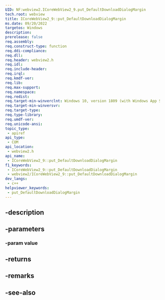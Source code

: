 ```yaml
---
UID: NF:webview2.ICoreWebView2_9.put_DefaultDownloadDialogMargin
tech.root: webview
title: ICoreWebView2_9::put_DefaultDownloadDialogMargin
ms.date: 09/20/2022
targetos: Windows
description: 
prerelease: false
req.assembly: 
req.construct-type: function
req.ddi-compliance: 
req.dll: 
req.header: webview2.h
req.idl: 
req.include-header: 
req.irql: 
req.kmdf-ver: 
req.lib: 
req.max-support: 
req.namespace: 
req.redist: 
req.target-min-winverclnt: Windows 10, version 1809 (with Windows App SDK 1.1 or later)
req.target-min-winversvr: 
req.target-type: 
req.type-library: 
req.umdf-ver: 
req.unicode-ansi: 
topic_type:
 - apiref
api_type:
 - COM
api_location:
 - webview2.h
api_name:
 - ICoreWebView2_9::put_DefaultDownloadDialogMargin
f1_keywords:
 - ICoreWebView2_9::put_DefaultDownloadDialogMargin
 - webview2/ICoreWebView2_9::put_DefaultDownloadDialogMargin
dev_langs:
 - c++
helpviewer_keywords:
 - put_DefaultDownloadDialogMargin
---
```


## -description

## -parameters

### -param value

## -returns

## -remarks

## -see-also

